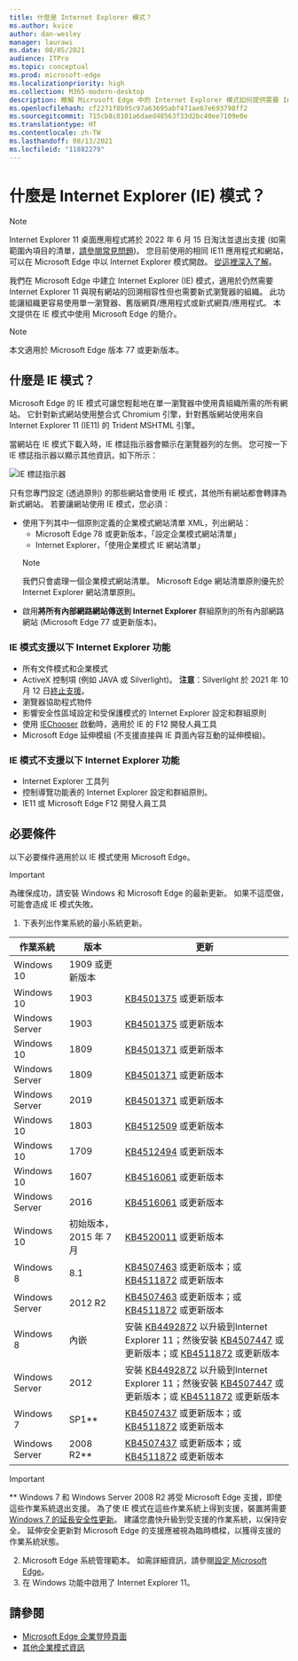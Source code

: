 ```yaml
---
title: 什麼是 Internet Explorer 模式？
ms.author: kvice
author: dan-wesley
manager: laurawi
ms.date: 08/05/2021
audience: ITPro
ms.topic: conceptual
ms.prod: microsoft-edge
ms.localizationpriority: high
ms.collection: M365-modern-desktop
description: 瞭解 Microsoft Edge 中的 Internet Explorer 模式如何提供需要 Internet Explorer 11 的網站存取權，以及存取新式網站的方式。
ms.openlocfilehash: cf2271f8b95c97a63695abf471ae67e693798ff2
ms.sourcegitcommit: 715cb8c8101a6daed48563f33d2bc40ee7109e0e
ms.translationtype: HT
ms.contentlocale: zh-TW
ms.lasthandoff: 08/13/2021
ms.locfileid: "11882279"
---
```

# <a name="what-is-internet-explorer-ie-mode"></a>什麼是 Internet Explorer (IE) 模式？

>[!Note]
> Internet Explorer 11 桌面應用程式將於 2022 年 6 月 15 日淘汰並退出支援 (如需範圍內項目的清單，[請參閱常見問題](https://techcommunity.microsoft.com/t5/windows-it-pro-blog/internet-explorer-11-desktop-app-retirement-faq/ba-p/2366549))。 您目前使用的相同 IE11 應用程式和網站，可以在 Microsoft Edge 中以 Internet Explorer 模式開啟。 [從這裡深入了解](https://blogs.windows.com/windowsexperience/2021/05/19/the-future-of-internet-explorer-on-windows-10-is-in-microsoft-edge/)。

我們在 Microsoft Edge 中建立 Internet Explorer (IE) 模式，適用於仍然需要 Internet Explorer 11 與現有網站的回溯相容性但也需要新式瀏覽器的組織。 此功能讓組織更容易使用單一瀏覽器、舊版網頁/應用程式或新式網頁/應用程式。 本文提供在 IE 模式中使用 Microsoft Edge 的簡介。

> [!NOTE]
> 本文適用於 Microsoft Edge 版本 77 或更新版本。

## <a name="what-is-ie-mode"></a>什麼是 IE 模式？

Microsoft Edge 的 IE 模式可讓您輕鬆地在單一瀏覽器中使用貴組織所需的所有網站。 它針對新式網站使用整合式 Chromium 引擎，針對舊版網站使用來自 Internet Explorer 11 (IE11) 的 Trident MSHTML 引擎。

當網站在 IE 模式下載入時，IE 標誌指示器會顯示在瀏覽器列的左側。 您可按一下 IE 標誌指示器以顯示其他資訊，如下所示：

  ![IE 標誌指示器](./media/ie-mode/ie-logo-indicator1.png)

只有您專門設定 (透過原則) 的那些網站會使用 IE 模式，其他所有網站都會轉譯為新式網站。 若要讓網站使用 IE 模式，您必須：

- 使用下列其中一個原則定義的企業模式網站清單 XML，列出網站：
  - Microsoft Edge 78 或更新版本，「設定企業模式網站清單」
  - Internet Explorer，「使用企業模式 IE 網站清單」
  > [!NOTE]
  > 我們只會處理一個企業模式網站清單。 Microsoft Edge 網站清單原則優先於 Internet Explorer 網站清單原則。
- 啟用**將所有內部網路網站傳送到 Internet Explorer** 群組原則的所有內部網路網站 (Microsoft Edge 77 或更新版本)。

### <a name="ie-mode-supports-the-following-internet-explorer-functionality"></a>IE 模式支援以下 Internet Explorer 功能

- 所有文件模式和企業模式
- ActiveX 控制項 (例如 JAVA 或 Silverlight)。 **注意**：Silverlight 於 2021 年 10 月 12 日[終止支援](https://support.microsoft.com/windows/silverlight-end-of-support-0a3be3c7-bead-e203-2dfd-74f0a64f1788)。 
- 瀏覽器協助程式物件 
- 影響安全性區域設定和受保護模式的 Internet Explorer 設定和群組原則
- 使用 [IEChooser](/deployedge/edge-ie-mode-faq#how-can-i-debug-my-legacy-application-while-using-ie-mode-on-microsoft-edge-) 啟動時，適用於 IE 的 F12 開發人員工具
- Microsoft Edge 延伸模組 (不支援直接與 IE 頁面內容互動的延伸模組)。

### <a name="ie-mode-doesnt-support-the-following-internet-explorer-functionality"></a>IE 模式不支援以下 Internet Explorer 功能

- Internet Explorer 工具列
- 控制導覽功能表的 Internet Explorer 設定和群組原則。
- IE11 或 Microsoft Edge F12 開發人員工具

## <a name="prerequisites"></a>必要條件

以下必要條件適用於以 IE 模式使用 Microsoft Edge。

> [!IMPORTANT]
> 為確保成功，請安裝 Windows 和 Microsoft Edge 的最新更新。 如果不這麼做，可能會造成 IE 模式失敗。

1. 下表列出作業系統的最小系統更新。

 | 作業系統 | 版本       | 更新 |
 |------------------|---------------|---------|
 | Windows 10       | 1909 或更新版本 |         |
 | Windows 10       | 1903          | [KB4501375](https://support.microsoft.com/help/4501375/windows-10-update-kb4501375) 或更新版本 |
 | Windows Server   | 1903          | [KB4501375](https://support.microsoft.com/help/4501375/windows-10-update-kb4501375) 或更新版本 |
 | Windows 10       | 1809          | [KB4501371](https://support.microsoft.com/help/4501371/windows-10-update-kb4501371) 或更新版本 |
 | Windows Server   | 1809          | [KB4501371](https://support.microsoft.com/help/4501371/windows-10-update-kb4501371) 或更新版本 |
 | Windows Server   | 2019          | [KB4501371](https://support.microsoft.com/help/4501371/windows-10-update-kb4501371) 或更新版本 |
 | Windows 10       | 1803          | [KB4512509](https://support.microsoft.com/help/4512509/windows-10-update-kb4512509) 或更新版本 |
 | Windows 10       | 1709          | [KB4512494](https://support.microsoft.com/help/4512494/windows-10-update-kb4512494) 或更新版本 |
 | Windows 10       | 1607          | [KB4516061](https://support.microsoft.com/help/4516061/windows-10-update-kb4516061) 或更新版本 |
 | Windows Server   | 2016          | [KB4516061](https://support.microsoft.com/help/4516061/windows-10-update-kb4516061) 或更新版本 |
 | Windows 10       | 初始版本，2015 年 7 月 | [KB4520011](https://support.microsoft.com/help/4520011/windows-10-update-kb4520011) 或更新版本 |
 | Windows 8       | 8.1              | [KB4507463](https://support.microsoft.com/help/4507463/july-16-2019-kb4507463-os-build-preview-of-monthly-rollup) 或更新版本；或 [KB4511872](https://support.microsoft.com/help/4511872/cumulative-security-update-for-internet-explorer) 或更新版本 |
 | Windows Server   | 2012 R2       | [KB4507463](https://support.microsoft.com/help/4507463/july-16-2019-kb4507463-os-build-preview-of-monthly-rollup) 或更新版本；或 [KB4511872](https://support.microsoft.com/help/4511872/cumulative-security-update-for-internet-explorer) 或更新版本 |
 | Windows 8  | 內嵌            | 安裝 [KB4492872](https://support.microsoft.com/help/4492872/update-for-internet-explorer-april-16-2019) 以升級到Internet Explorer 11；然後安裝 [KB4507447](https://support.microsoft.com/help/4507447/windows-server-2012-update-kb4507447) 或更新版本；或 [KB4511872](https://support.microsoft.com/help/4511872/cumulative-security-update-for-internet-explorer) 或更新版本 |
 | Windows Server   | 2012           | 安裝 [KB4492872](https://support.microsoft.com/help/4492872/update-for-internet-explorer-april-16-2019) 以升級到Internet Explorer 11；然後安裝 [KB4507447](https://support.microsoft.com/help/4507447/windows-server-2012-update-kb4507447) 或更新版本；或 [KB4511872](https://support.microsoft.com/help/4511872/cumulative-security-update-for-internet-explorer) 或更新版本 |
 | Windows 7        |  SP1**        | [KB4507437](https://support.microsoft.com/help/4507437/windows-7-update-kb4507437) 或更新版本；或 [KB4511872](https://support.microsoft.com/help/4511872/cumulative-security-update-for-internet-explorer) 或更新版本 |
 | Windows Server   |  2008 R2**    | [KB4507437](https://support.microsoft.com/help/4507437/windows-7-update-kb4507437) 或更新版本；或 [KB4511872](https://support.microsoft.com/help/4511872/cumulative-security-update-for-internet-explorer) 或更新版本 |
  > [!IMPORTANT]
  > ** Windows 7 和 Windows Server 2008 R2 將受 Microsoft Edge 支援，即使這些作業系統退出支援。 為了使 IE 模式在這些作業系統上得到支援，裝置將需要 [Windows 7 的延長安全性更新](https://support.microsoft.com/help/4527878/faq-about-extended-security-updates-for-windows-7)。 建議您盡快升級到受支援的作業系統，以保持安全。 延伸安全更新對 Microsoft Edge 的支援應被視為臨時橋樑，以獲得支援的作業系統狀態。

2. Microsoft Edge 系統管理範本。 如需詳細資訊，請參閱[設定 Microsoft Edge](./configure-microsoft-edge.md)。
3. 在 Windows 功能中啟用了 Internet Explorer 11。

## <a name="see-also"></a>請參閱

- [Microsoft Edge 企業登陸頁面](https://aka.ms/EdgeEnterprise)
- [其他企業模式資訊](/internet-explorer/ie11-deploy-guide/enterprise-mode-overview-for-ie11)
